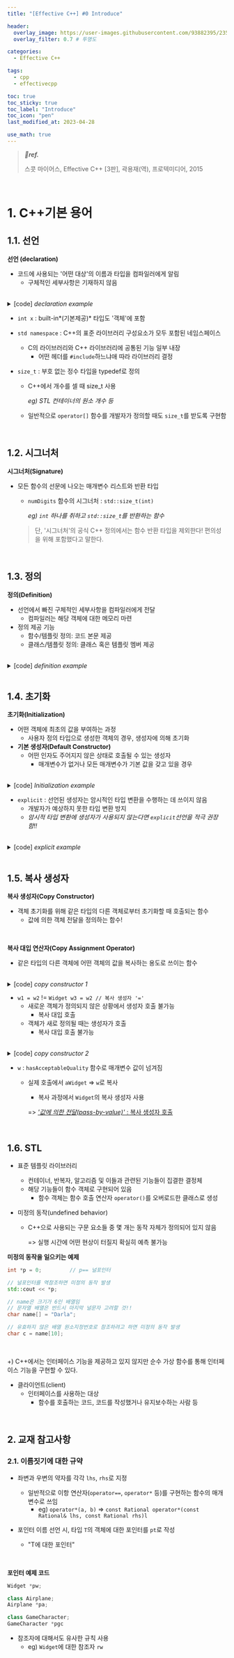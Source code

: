 ```yaml
---
title: "[Effective C++] #0 Introduce"

header:
  overlay_image: https://user-images.githubusercontent.com/93882395/235280127-9967d437-f595-4098-a7d8-efa7995d6552.png
  overlay_filter: 0.7 # 투명도

categories:
  - Effective C++

tags:
  - cpp
  - effectivecpp

toc: true
toc_sticky: true
toc_label: "Introduce"
toc_icon: "pen"
last_modified_at: 2023-04-28

use_math: true
---
```



> ***💙ref.***
>
> 스콧 마이어스, Effective C++ \[3판], 곽용재(역), 프로텍미디어, 2015

<br>

# **1. C++기본 용어**



## **1.1. 선언**



**선언 (declaration)**

* 코드에 사용되는 '어떤 대상'의 이름과 타입을 컴파일러에게 알림
  * 구체적인 세부사항은 기재하지 않음

<br>

<details>
<summary>[code] <i>declaration example</i></summary>
<div markdown="1">

```c++
extern int x;	// 객체 선언
std::size_t numdigits(int number);	// 함수 선언

class Widget;	// 클래스 선언

template<typename T>	// 템플릿 선언
class GraphNode;
```

</div>
</details>


* `int x`  : built-in*(기본제공)* 타입도 '객체'에 포함

* `std namespace` : C++의 표준 라이브러리 구성요소가 모두 포함된 네임스페이스

  * C의 라이브러리와 C++ 라이브러리에 공통된 기능 일부 내장
    * 어떤 헤더를 `#include`하느냐애 따라 라이브러리 결정

* `size_t` : 부호 없는 정수 타입을 typedef로 정의

  * C++에서 개수를 셀 때 size_t 사용

    *eg) STL 컨테이너의 원소 개수 등*

  * 일반적으로 `operator[]` 함수를 개발자가 정의할 때도 `size_t`를 받도록 구현함

<br>

## **1.2. 시그너처**

**시그너처(Signature)**

* 모든 함수의 선문에 나오는 매개변수 리스트와 반환 타입

  * `numDigits` 함수의 시그너처 : `std::size_t(int)`

    *eg) `int` 하나를 취하고 `std::size_t`를 반환하는 함수*

  > 단, '시그너처'의 공식 C++ 정의에서는 함수 반환 타입을 제외한다! 편의성을 위해 포함했다고 말한다.

<br>

## **1.3. 정의**

**정의(Definition)**

* 선언에서 빠진 구체적인 세부사항을 컴파일러에게 전달
  * 컴파일러는 해당 객체에 대한 메모리 마련
* 정의 제공 기능
  * 함수/템플릿 정의: 코드 본문 제공
  * 클래스/템플릿 정의: 클래스 혹은 템플릿 멤버 제공

<br>

<details>
<summary>[code] <i>definition example</i></summary>
<div markdown="1">

```c++
int x;	// 객체 정의

std::size_t numDigits(int number)	// 함수 정의
{
    std::size_t digitSoFar = 1;
    
    while ((number/10) != 0) ++digitsSoFar;
    // 반환 값: 매개변수에 들어 있는 숫자 개수
    return digitsSoFar;
}

class Widget	// 클래스 정의
{
public:
    Widget();
    ~Widget();
    ...
};

template<typename T>	// 클래스 템플릿 정의
class GraphNode
{
public:
    GraphNode();
    ~GraphNode();
    ...
};
```

</div>
</details>

<br>

## **1.4. 초기화**

**초기화(Initialization)**

* 어떤 객체에 최초의 값을 부여하는 과정 
  * 사용자 정의 타입으로 생성한 객체의 경우, 생성자에 의해 초기화
* **기본 생성자(Default Constructor)**
  * 어떤 인자도 주어지지 않은 상태로 호출될 수 있는 생성자
    * 매개변수가 없거나 모든 매개변수가 기본 값을 갖고 있을 경우

<br>

<details>
<summary>[code] <i>Initialization example</i></summary>
<div markdown="1">

```c++
// 기본 생성자
class A
{
public:
	A();
};

// 기본 생성자
class B
{
public:
	explicit B(int x = 0, bool b = true);
}

// 기본 생성자x
class C
{
public:
	explicit C(int x);
}
```

</div>
</details>


* `explicit` : 선언된 생성자는 암시적인 타입 변환을 수행하는 데 쓰이지 않음
  * 개발자가 예상하지 못한 타입 변환 방지
  * *암시적 타입 변환에 생성자가 사용되지 않는다면 `explicit`선언을 적극 권장함!!*

<br>

<details>
<summary>[code] <i>explicit example</i></summary>
<div markdown="1">

```
1. void doSomething(B bObject);
2. B bObj1;
3. doSomething(bObj1);
4. B bObj2;
5. doSomething(28);
6. doSomething(B(28))
```

1. `B` 타입의 객체를 하나 받는 함수
2. `B` 타입의 객체
3. `B` 객체를 `doSomething`으로 넘김
4. `int`인자 28로부터 `B` 객체 생성
5. **에러!** `doSomething`은 `B`를 취해야 함(단순 `int` x)
6. `B` 클래스의 생성자로 `int`에서 `B`로 명시적 변환**(캐스팅)**

</div>
</details>

<br>

## **1.5. 복사 생성자**



**복사 생성자(Copy Constructor)**

* 객체 초기화를 위해 같은 타입의 다른 객체로부터 초기화할 때 호출되는 함수
    * 값에 의한 객체 전달을 정의하는 함수!


<br>

**복사 대입 연산자(Copy Assignment Operator)**

* 같은 타입의 다른 객체에 어떤 객체의 값을 복사하는 용도로 쓰이는 함수

<br>

<details>
<summary>[code] <i>copy constructor 1</i></summary>
<div markdown="1">

```c++
class Widget
{
public:
	Widget();	// 기본 생성자
	Widget(const Widget& rhs);	// 복사 생성자
	Widget& operator=(const Widget& rhs);	// 복사 대입 연산자
	...
};

Widget w1;	// 기본 생성자 호출
Widget w2(w1);	// 복사 생성자 호출
w1 = w2;	// 복사 대입 연산자 호출

Widget w3 = w2; // 복사 생성자 (!= 복사 대입 연산자)
```

</div>
</details>

*   `w1 = w2` != `Widget w3 = w2 // 복사 생성자 '='`
    *   새로운 객체가 정의되지 않은 상황에서 생성자 호출 불가능
        *   복사 대입 호출
    *   객체가 새로 정의될 때는 생성자가 호출
        *   복사 대입 호출 불가능

<br>

<details>
<summary>[code] <i>copy constructor 2</i></summary>
<div markdown="1">

```c++
bool hasAcceptableQuality(Widget w);
...
Widget aWidget;
if(hasAcceptableQuality(aWidget)) ...
```

</div>
</details>

*   `w` : `hasAcceptableQuality` 함수로 매개변수 값이 넘겨짐
    *   실제 호출에서 `aWidget` => `w`로 복사
    
        *   복사 과정에서 `Widget`의 복사 생성자 사용
    
        => <u>*'값에 의한 전달(pass-by-value)'* : 복사 생성자 호출</u>
    

<br>

## 1.6. STL



* 표준 템플릿 라이브러리

  * 컨테이너, 반복자, 알고리즘 및 이들과 관련된 기능들이 집결한 결정체
  * 해당 기능들이 함수 객체로 구현되어 있음
    * 함수 객체는 함수 호출 연산자 `operator()`를 오버로드한 클래스로 생성

* 미정의 동작(undefined behavior)

  * C++으로 사용되는 구문 요소들 중 몇 개는 동작 자체가 정의되어 있지 않음

    => 실행 시간에 어떤 현상이 터질지 확실히 예측 불가능

  

**미정의 동작을 일으키는 예제**

```c++
int *p = 0;			// p== 널포인터

// 널포인터를 역참조하면 미정의 동작 발생
std::cout << *p;

// name은 크기가 6인 배열임
// 문자열 배열은 반드시 마지막 널문자 고려할 것!!
char name[] = "Darla";

// 유효하지 않은 배열 원소지정번호로 참조하려고 하면 미정의 동작 발생
char c = name[10];

```

<br>

+) C++에서는 인터페이스 기능을 제공하고 있지 않지만 순수 가상 함수를 통해 인터페이스 기능을  구현할 수 있다.

* 클라이언트(client)
  * 인터페이스를 사용하는 대상
    * 함수를 호출하는 코드, 코드를 작성했거나 유지보수하는 사람 등

<br>

## 2. 교재 참고사항



### 2.1. 이름짓기에 대한 규약

* 좌변과 우변의 약자를 각각 `lhs`, `rhs`로 지정
  * 일반적으로 이항 연산자(`operator==`, `operator*` 등)를 구현하는 함수의 매개변수로 쓰임
    * eg) `operator*(a, b)` => `const Rational operator*(const Rational& lhs, const Rational rhs)l`

* 포인터 이름 선언 시, 타입 `T`의 객체에 대한 포인터를 `pt`로 작성
  * "T에 대한 포인터"

<br>

**포인터 예제 코드**

```c++
Widget *pw;

class Airplane;
Airplane *pa;

class GameCharacter;
GameCharacter *pgc
```

* 참조자에 대해서도 유사한 규칙 사용
  * eg) `Widget`에 대한 참조자 `rw`

<br>